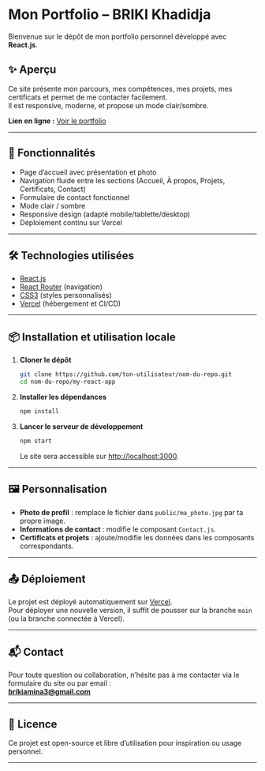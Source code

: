 # Mon Portfolio – BRIKI Khadidja

Bienvenue sur le dépôt de mon portfolio personnel développé avec **React.js**.

## ✨ Aperçu

Ce site présente mon parcours, mes compétences, mes projets, mes certificats et permet de me contacter facilement.  
Il est responsive, moderne, et propose un mode clair/sombre.

**Lien en ligne :** [Voir le portfolio](https://my-portfolio-suul.vercel.app)

---

## 🚀 Fonctionnalités

- Page d’accueil avec présentation et photo
- Navigation fluide entre les sections (Accueil, À propos, Projets, Certificats, Contact)
- Formulaire de contact fonctionnel
- Mode clair / sombre
- Responsive design (adapté mobile/tablette/desktop)
- Déploiement continu sur Vercel

---

## 🛠️ Technologies utilisées

- [React.js](https://reactjs.org/)
- [React Router](https://reactrouter.com/) (navigation)
- [CSS3](https://developer.mozilla.org/fr/docs/Web/CSS) (styles personnalisés)
- [Vercel](https://vercel.com/) (hébergement et CI/CD)

---

## 📦 Installation et utilisation locale

1. **Cloner le dépôt**
   ```bash
   git clone https://github.com/ton-utilisateur/nom-du-repo.git
   cd nom-du-repo/my-react-app
   ```

2. **Installer les dépendances**
   ```bash
   npm install
   ```

3. **Lancer le serveur de développement**
   ```bash
   npm start
   ```
   Le site sera accessible sur [http://localhost:3000](http://localhost:3000).

---

## 🖼️ Personnalisation

- **Photo de profil** : remplace le fichier dans `public/ma_photo.jpg` par ta propre image.
- **Informations de contact** : modifie le composant `Contact.js`.
- **Certificats et projets** : ajoute/modifie les données dans les composants correspondants.

---

## 📤 Déploiement

Le projet est déployé automatiquement sur [Vercel](https://vercel.com/).  
Pour déployer une nouvelle version, il suffit de pousser sur la branche `main` (ou la branche connectée à Vercel).

---

## 📬 Contact

Pour toute question ou collaboration, n’hésite pas à me contacter via le formulaire du site ou par email :  
**brikiamina3@gmail.com**

---

## 📝 Licence

Ce projet est open-source et libre d’utilisation pour inspiration ou usage personnel.

---
